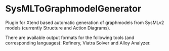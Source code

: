 # SysMLToGraphmodelGenerator
Plugin for Xtend based automatic generation of graphmodels from SysMLv2 models (currently Structure and Action Diagrams).

There are available output formats for the following tools (and corresponding languages): Refinery, Viatra Solver and Alloy Analyzer.
